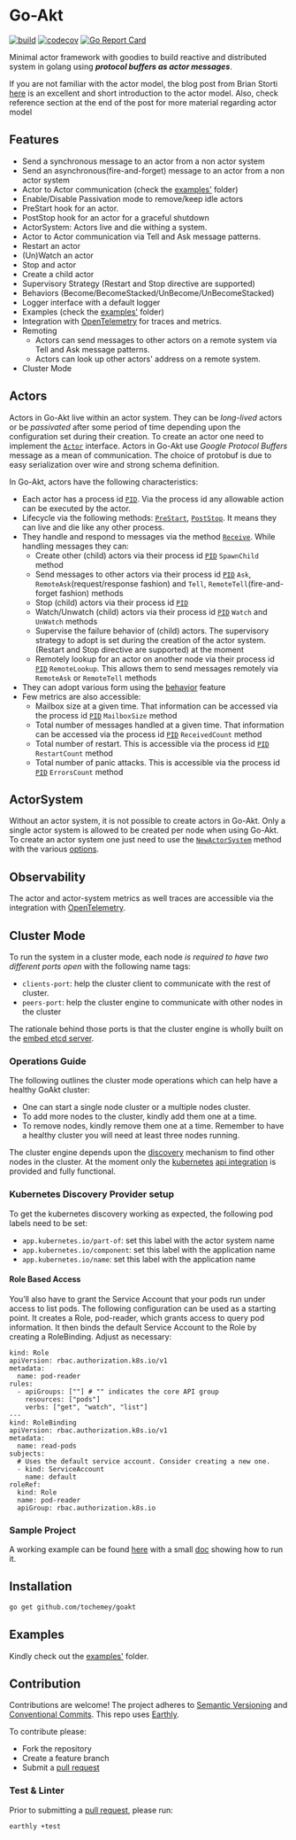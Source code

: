 # Go-Akt
[![build](https://img.shields.io/github/actions/workflow/status/Tochemey/goakt/build.yml?branch=main)](https://github.com/Tochemey/goakt/actions/workflows/build.yml)
[![codecov](https://codecov.io/gh/Tochemey/goakt/branch/main/graph/badge.svg?token=J0p9MzwSRH)](https://codecov.io/gh/Tochemey/goakt)
[![Go Report Card](https://goreportcard.com/badge/github.com/tochemey/goakt)](https://goreportcard.com/report/github.com/tochemey/goakt)

Minimal actor framework with goodies to build reactive and distributed system in golang using _**protocol buffers as actor messages**_.

If you are not familiar with the actor model, the blog post from Brian Storti [here](https://www.brianstorti.com/the-actor-model/) is an excellent and short introduction to the actor model. 
Also, check reference section at the end of the post for more material regarding actor model

## Features
- Send a synchronous message to an actor from a non actor system
- Send an asynchronous(fire-and-forget) message to an actor from a non actor system
- Actor to Actor communication (check the [examples'](./examples/actor-to-actor) folder)
- Enable/Disable Passivation mode to remove/keep idle actors
- PreStart hook for an actor.
- PostStop hook for an actor for a graceful shutdown
- ActorSystem: Actors live and die withing a system.
- Actor to Actor communication via Tell and Ask message patterns.
- Restart an actor
- (Un)Watch an actor
- Stop and actor
- Create a child actor
- Supervisory Strategy (Restart and Stop directive are supported)
- Behaviors (Become/BecomeStacked/UnBecome/UnBecomeStacked)
- Logger interface with a default logger
- Examples (check the [examples'](./examples) folder)
- Integration with [OpenTelemetry](https://github.com/open-telemetry/opentelemetry-go) for traces and metrics.
- Remoting
  - Actors can send messages to other actors on a remote system via Tell and Ask message patterns.
  - Actors can look up other actors' address on a remote system.
- Cluster Mode

## Actors
Actors in Go-Akt live within an actor system. They can be _long-lived_ actors or be _passivated_ after some period of time
depending upon the configuration set during their creation. To create an actor one need to implement the [`Actor`](./actors/actor.go) interface.
Actors in Go-Akt use _Google Protocol Buffers_ message as a mean of communication. The choice of protobuf is due to easy serialization over wire
and strong schema definition.

In Go-Akt, actors have the following characteristics: 
- Each actor has a process id [`PID`](./actors/pid.go). Via the process id any allowable action can be executed by the actor.
- Lifecycle via the following methods: [`PreStart`](./actors/actor.go), [`PostStop`](./actors/actor.go). It means they can live and die like any other process.
- They handle and respond to messages via the method [`Receive`](./actors/actor.go). While handling messages they can:
  - Create other (child) actors via their process id [`PID`](./actors/pid.go) `SpawnChild` method
  - Send messages to other actors via their process id [`PID`](./actors/pid.go) `Ask`, `RemoteAsk`(request/response fashion) and `Tell`, `RemoteTell`(fire-and-forget fashion) methods
  - Stop (child) actors via their process id [`PID`](./actors/pid.go)
  - Watch/Unwatch (child) actors via their process id [`PID`](./actors/pid.go) `Watch` and `UnWatch` methods
  - Supervise the failure behavior of (child) actors. The supervisory strategy to adopt is set during the creation of the actor system. (Restart and Stop directive are supported) at the moment
  - Remotely lookup for an actor on another node via their process id [`PID`](./actors/pid.go) `RemoteLookup`. This allows them to send messages remotely via `RemoteAsk` or `RemoteTell` methods
- They can adopt various form using the [behavior](./actors/behavior.go) feature
- Few metrics are also accessible:
  - Mailbox size at a given time. That information can be accessed via the process id  [`PID`](./actors/pid.go) `MailboxSize` method
  - Total number of messages handled at a given time. That information can be accessed via the process id  [`PID`](./actors/pid.go) `ReceivedCount` method
  - Total number of restart. This is accessible via the process id  [`PID`](./actors/pid.go) `RestartCount` method
  - Total number of panic attacks. This is accessible via the process id [`PID`](./actors/pid.go) `ErrorsCount` method

## ActorSystem
Without an actor system, it is not possible to create actors in Go-Akt. Only a single actor system is allowed to be created per node when using Go-Akt.
To create an actor system one just need to use the [`NewActorSystem`](./actors/actor_system.go) method with the various [options](./actors/option.go).

## Observability
The actor and actor-system metrics as well traces are accessible via the integration with [OpenTelemetry](https://github.com/open-telemetry/opentelemetry-go).

## Cluster Mode
To run the system in a cluster mode, each node _is required to have two different ports open_ with the following name tags:
* `clients-port`: help the cluster client to communicate with the rest of cluster.
* `peers-port`: help the cluster engine to communicate with other nodes in the cluster

The rationale behind those ports is that the cluster engine is wholly built on the [embed etcd server](https://pkg.go.dev/github.com/coreos/etcd/embed).

### Operations Guide
The following outlines the cluster mode operations which can help have a healthy GoAkt cluster:
* One can start a single node cluster or a multiple nodes cluster.
* To add more nodes to the cluster, kindly add them one at a time.
* To remove nodes, kindly remove them one at a time. Remember to have a healthy cluster you will need at least three nodes running.

The cluster engine depends upon the [discovery](./discovery/iface.go) mechanism to find other nodes in the cluster. 
At the moment only the [kubernetes](https://kubernetes.io/docs/home/) [api integration](./discovery/kubernetes) is provided and fully functional.

### Kubernetes Discovery Provider setup

To get the kubernetes discovery working as expected, the following pod labels need to be set:
* `app.kubernetes.io/part-of`: set this label with the actor system name
* `app.kubernetes.io/component`: set this label with the application name
* `app.kubernetes.io/name`: set this label with the application name

#### Role Based Access
You’ll also have to grant the Service Account that your pods run under access to list pods. The following configuration can be used as a starting point. 
It creates a Role, pod-reader, which grants access to query pod information. It then binds the default Service Account to the Role by creating a RoleBinding. 
Adjust as necessary:
```
kind: Role
apiVersion: rbac.authorization.k8s.io/v1
metadata:
  name: pod-reader
rules:
  - apiGroups: [""] # "" indicates the core API group
    resources: ["pods"]
    verbs: ["get", "watch", "list"]
---
kind: RoleBinding
apiVersion: rbac.authorization.k8s.io/v1
metadata:
  name: read-pods
subjects:
  # Uses the default service account. Consider creating a new one.
  - kind: ServiceAccount
    name: default
roleRef:
  kind: Role
  name: pod-reader
  apiGroup: rbac.authorization.k8s.io
```

### Sample Project
A working example can be found [here](./examples/actor-cluster/k8s) with a small [doc](./examples/actor-cluster/k8s/doc.md) showing how to run it.

## Installation
```bash
go get github.com/tochemey/goakt
```

## Examples
Kindly check out the [examples'](./examples) folder.

## Contribution
Contributions are welcome!
The project adheres to [Semantic Versioning](https://semver.org) and [Conventional Commits](https://www.conventionalcommits.org/en/v1.0.0/).
This repo uses [Earthly](https://earthly.dev/get-earthly).

To contribute please:
- Fork the repository
- Create a feature branch
- Submit a [pull request](https://help.github.com/articles/using-pull-requests)

### Test & Linter
Prior to submitting a [pull request](https://help.github.com/articles/using-pull-requests), please run:
```bash
earthly +test
```
